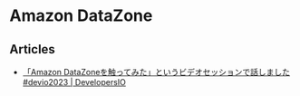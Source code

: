 # Amazon DataZone

## Articles

- [「Amazon DataZoneを触ってみた」というビデオセッションで話しました #devio2023 | DevelopersIO](https://dev.classmethod.jp/articles/devio2023-video-amazon-datazone/)